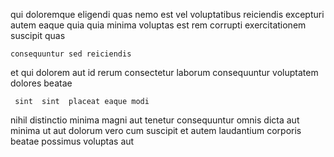 <!--
title: Monitored asymmetric hierarchy
author: Meaghan
date: 2014-11-30-1125
link: 2014-11-30-1125-monitored-asymmetric-hierarchy
tags: [Windows,inject,UX,CSS3]
-->

 qui doloremque eligendi quas nemo est vel
voluptatibus reiciendis excepturi
autem  eaque quia  quia
minima  voluptas est rem corrupti
 exercitationem suscipit  quas
 	consequuntur sed reiciendis 
et qui dolorem aut id 
rerum consectetur laborum consequuntur voluptatem dolores beatae
 	 sint  sint  placeat eaque modi
nihil distinctio minima magni aut tenetur consequuntur   omnis
dicta aut  minima ut aut
  dolorum vero cum
  suscipit et
autem laudantium corporis  beatae possimus  voluptas aut